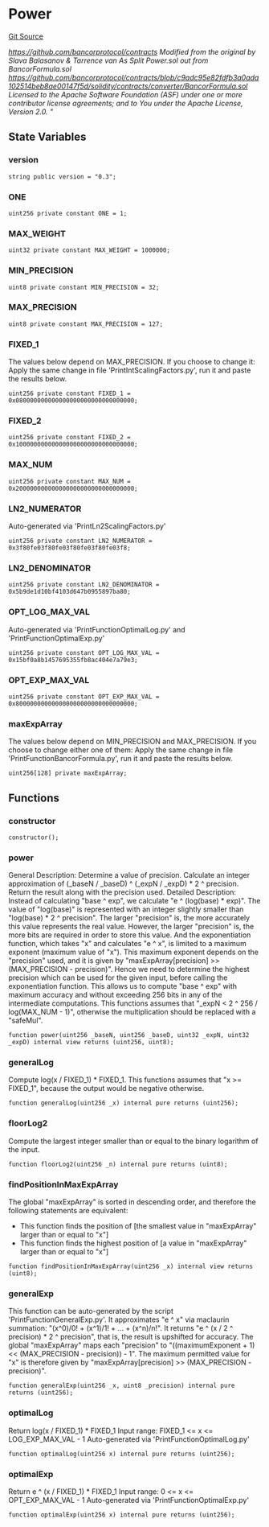 # Power
[Git Source](https://github.com/DAObox/fantastic-spork/blob/417d39e05e02311e6212644ed1689713e91fc673/src/math/Power.sol)

*https://github.com/bancorprotocol/contracts
Modified from the original by Slava Balasanov & Tarrence van As
Split Power.sol out from BancorFormula.sol
https://github.com/bancorprotocol/contracts/blob/c9adc95e82fdfb3a0ada102514beb8ae00147f5d/solidity/contracts/converter/BancorFormula.sol
Licensed to the Apache Software Foundation (ASF) under one or more contributor license agreements;
and to You under the Apache License, Version 2.0. "*


## State Variables
### version

```solidity
string public version = "0.3";
```


### ONE

```solidity
uint256 private constant ONE = 1;
```


### MAX_WEIGHT

```solidity
uint32 private constant MAX_WEIGHT = 1000000;
```


### MIN_PRECISION

```solidity
uint8 private constant MIN_PRECISION = 32;
```


### MAX_PRECISION

```solidity
uint8 private constant MAX_PRECISION = 127;
```


### FIXED_1
The values below depend on MAX_PRECISION. If you choose to change it:
Apply the same change in file 'PrintIntScalingFactors.py', run it and paste the results below.


```solidity
uint256 private constant FIXED_1 = 0x080000000000000000000000000000000;
```


### FIXED_2

```solidity
uint256 private constant FIXED_2 = 0x100000000000000000000000000000000;
```


### MAX_NUM

```solidity
uint256 private constant MAX_NUM = 0x200000000000000000000000000000000;
```


### LN2_NUMERATOR
Auto-generated via 'PrintLn2ScalingFactors.py'


```solidity
uint256 private constant LN2_NUMERATOR = 0x3f80fe03f80fe03f80fe03f80fe03f8;
```


### LN2_DENOMINATOR

```solidity
uint256 private constant LN2_DENOMINATOR = 0x5b9de1d10bf4103d647b0955897ba80;
```


### OPT_LOG_MAX_VAL
Auto-generated via 'PrintFunctionOptimalLog.py' and 'PrintFunctionOptimalExp.py'


```solidity
uint256 private constant OPT_LOG_MAX_VAL = 0x15bf0a8b1457695355fb8ac404e7a79e3;
```


### OPT_EXP_MAX_VAL

```solidity
uint256 private constant OPT_EXP_MAX_VAL = 0x800000000000000000000000000000000;
```


### maxExpArray
The values below depend on MIN_PRECISION and MAX_PRECISION. If you choose to change either one of them:
Apply the same change in file 'PrintFunctionBancorFormula.py', run it and paste the results below.


```solidity
uint256[128] private maxExpArray;
```


## Functions
### constructor


```solidity
constructor();
```

### power

General Description:
Determine a value of precision.
Calculate an integer approximation of (_baseN / _baseD) ^ (_expN / _expD) * 2 ^ precision.
Return the result along with the precision used.
Detailed Description:
Instead of calculating "base ^ exp", we calculate "e ^ (log(base) * exp)".
The value of "log(base)" is represented with an integer slightly smaller than "log(base) * 2 ^ precision".
The larger "precision" is, the more accurately this value represents the real value.
However, the larger "precision" is, the more bits are required in order to store this value.
And the exponentiation function, which takes "x" and calculates "e ^ x", is limited to a maximum exponent (maximum value of "x").
This maximum exponent depends on the "precision" used, and it is given by "maxExpArray[precision] >> (MAX_PRECISION - precision)".
Hence we need to determine the highest precision which can be used for the given input, before calling the exponentiation function.
This allows us to compute "base ^ exp" with maximum accuracy and without exceeding 256 bits in any of the intermediate computations.
This functions assumes that "_expN < 2 ^ 256 / log(MAX_NUM - 1)", otherwise the multiplication should be replaced with a "safeMul".


```solidity
function power(uint256 _baseN, uint256 _baseD, uint32 _expN, uint32 _expD) internal view returns (uint256, uint8);
```

### generalLog

Compute log(x / FIXED_1) * FIXED_1.
This functions assumes that "x >= FIXED_1", because the output would be negative otherwise.


```solidity
function generalLog(uint256 _x) internal pure returns (uint256);
```

### floorLog2

Compute the largest integer smaller than or equal to the binary logarithm of the input.


```solidity
function floorLog2(uint256 _n) internal pure returns (uint8);
```

### findPositionInMaxExpArray

The global "maxExpArray" is sorted in descending order, and therefore the following statements are equivalent:
- This function finds the position of [the smallest value in "maxExpArray" larger than or equal to "x"]
- This function finds the highest position of [a value in "maxExpArray" larger than or equal to "x"]


```solidity
function findPositionInMaxExpArray(uint256 _x) internal view returns (uint8);
```

### generalExp

This function can be auto-generated by the script 'PrintFunctionGeneralExp.py'.
It approximates "e ^ x" via maclaurin summation: "(x^0)/0! + (x^1)/1! + ... + (x^n)/n!".
It returns "e ^ (x / 2 ^ precision) * 2 ^ precision", that is, the result is upshifted for accuracy.
The global "maxExpArray" maps each "precision" to "((maximumExponent + 1) << (MAX_PRECISION - precision)) - 1".
The maximum permitted value for "x" is therefore given by "maxExpArray[precision] >> (MAX_PRECISION - precision)".


```solidity
function generalExp(uint256 _x, uint8 _precision) internal pure returns (uint256);
```

### optimalLog

Return log(x / FIXED_1) * FIXED_1
Input range: FIXED_1 <= x <= LOG_EXP_MAX_VAL - 1
Auto-generated via 'PrintFunctionOptimalLog.py'


```solidity
function optimalLog(uint256 x) internal pure returns (uint256);
```

### optimalExp

Return e ^ (x / FIXED_1) * FIXED_1
Input range: 0 <= x <= OPT_EXP_MAX_VAL - 1
Auto-generated via 'PrintFunctionOptimalExp.py'


```solidity
function optimalExp(uint256 x) internal pure returns (uint256);
```

